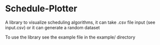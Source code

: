 # Schedule-Plotter
A library to visualize scheduling algorithms, it can take .csv file 
input (see input.csv) or it can generate a random dataset

To use the library see the example file in the example/ directory